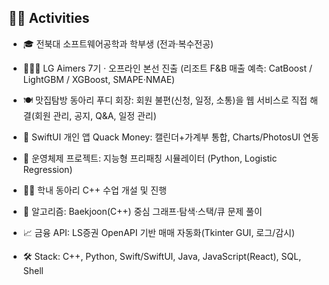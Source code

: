 ## 🧑‍💻 Activities
- 🎓 전북대 소프트웨어공학과 학부생 (전과·복수전공)

- 🧑🏻‍💻 LG Aimers 7기 · 오프라인 본선 진출 (리조트 F&B 매출 예측: CatBoost / LightGBM / XGBoost, SMAPE·NMAE)

- 🍽️ 맛집탐방 동아리 푸디 회장: 회원 불편(신청, 일정, 소통)을 웹 서비스로 직접 해결(회원 관리, 공지, Q&A, 일정 관리)
  
- 📱 SwiftUI 개인 앱 Quack Money: 캘린더+가계부 통합, Charts/PhotosUI 연동

- 🧪 운영체제 프로젝트: 지능형 프리패칭 시뮬레이터 (Python, Logistic Regression)
  
- 🧑‍🏫 학내 동아리 C++ 수업 개설 및 진행
  
- 🧩 알고리즘: Baekjoon(C++) 중심 그래프·탐색·스택/큐 문제 풀이
  
- 📈 금융 API: LS증권 OpenAPI 기반 매매 자동화(Tkinter GUI, 로그/감시)
  
- 🛠️ Stack: C++, Python, Swift/SwiftUI, Java, JavaScript(React), SQL, Shell

